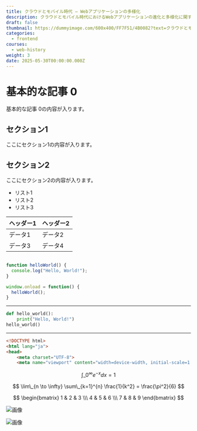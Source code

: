 ```yaml
---
title: クラウドとモバイル時代 ― Webアプリケーションの多様化
description: クラウドとモバイル時代におけるWebアプリケーションの進化と多様化に関する基本的な記事です。
draft: false
thumbnail: https://dummyimage.com/600x400/FF7F51/4B0082?text=クラウドとモバイル時代
categories:
  - frontend
courses:
  - web-history
weight: 3
date: 2025-05-30T00:00:00.000Z
---
```

# 基本的な記事 0

基本的な記事 0の内容が入ります。

## セクション1

ここにセクション1の内容が入ります。

## セクション2

ここにセクション2の内容が入ります。

* リスト1
* リスト2
* リスト3

| ヘッダー1 | ヘッダー2 |
| --------- | --------- |
| データ1   | データ2   |
| データ3   | データ4   |

```javascript

function helloWorld() {
  console.log("Hello, World!");
}

window.onload = function() {
  helloWorld();
}

```

---

```python
def hello_world():
    print("Hello, World!")
hello_world()
```

---

```html
<!DOCTYPE html>
<html lang="ja">
<head>
    <meta charset="UTF-8">
    <meta name="viewport" content="width=device-width, initial-scale=1.0">
```

$$
\int\_{0}^{\infty} e^{-x} dx = 1
$$

$$
\lim\_{n \to \infty} \sum\_{k=1}^{n} \frac{1}{k^2} = \frac{\pi^2}{6}
$$

$$
\begin{bmatrix}
1 & 2 & 3 \\\
4 & 5 & 6 \\\
7 & 8 & 9
\end{bmatrix}
$$

![画像](https://dummyimage.com/320x180/2D3748/F5F7FA?text=%E5%9F%BA%E6%9C%AC%E7%9A%84%E3%81%AA%E8%A8%98%E4%BA%8B+0)

![画像](https://dummyimage.com/640x360/1A202C/EDF2F7?text=%E5%9F%BA%E6%9C%AC%E7%9A%84%E3%81%AA%E8%A8%98%E4%BA%8B+0)
